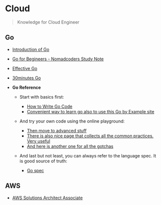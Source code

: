 # Cloud 
> Knowledge for Cloud Engineer

<!--

## Docker

## Kubernetes

-->


## Go
- [Introduction of Go](https://mg729.github.io/TIL/go/Go_Introduction/)  
- [Go for Begineers - Nomadcoders Study Note](./docs/Go/README.md)  
- [Effective Go](https://go.dev/doc/effective_go)  
- [30minutes Go](https://programmers.co.kr/learn/courses/13)  

- **Go Reference**
    - Start with basics first:
        - [How to Write Go Code](https://golang.org/doc/code.html)
        - [Convenient way to learn go also to use this Go by Example site](https://gobyexample.com/)
    - And try your own code using the online playground: 
        - [Then move to advanced stuff](https://golang.org/doc/effective_go.html)
        - [There is also nice page that collects all the common practices. Very useful](https://github.com/golang/go/wiki/Cod) 
        - [And here is another one for all the gotchas](http://devs.cloudimmunity.com/gotchas)

    - And last but not least, you can always refer to the language spec. It is good source of truth: 
        - [Go spec](https://golang.org/ref/spec)

## AWS
- [AWS Solutions Architect Associate](./docs/AWS/README.md)  


